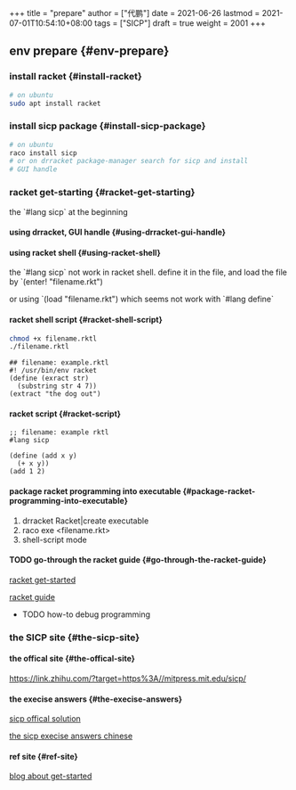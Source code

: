 +++
title = "prepare"
author = ["代鹏"]
date = 2021-06-26
lastmod = 2021-07-01T10:54:10+08:00
tags = ["SICP"]
draft = true
weight = 2001
+++

## env prepare {#env-prepare}


### install racket {#install-racket}

```bash
# on ubuntu
sudo apt install racket
```


### install sicp package {#install-sicp-package}

```bash
# on ubuntu
raco install sicp
# or on drracket package-manager search for sicp and install
# GUI handle
```


### racket get-starting {#racket-get-starting}

the \`#lang sicp\` at the beginning


#### using drracket, GUI handle {#using-drracket-gui-handle}


#### using racket shell {#using-racket-shell}

the \`#lang sicp\` not work in racket shell.
define it in the file, and load the file by
\`(enter! "filename.rkt")

or using
\`(load "filename.rkt")
which seems not work with \`#lang define\`


#### racket shell script {#racket-shell-script}

```bash
chmod +x filename.rktl
./filename.rktl
```

```racket
## filename: example.rktl
#! /usr/bin/env racket
(define (exract str)
  (substring str 4 7))
(extract "the dog out")
```


#### racket script {#racket-script}

```racket
;; filename: example rktl
#lang sicp

(define (add x y)
  (+ x y))
(add 1 2)
```


#### package racket programming into executable {#package-racket-programming-into-executable}

1.  drracket Racket|create executable
2.  raco exe <filename.rkt>
3.  shell-script mode


#### <span class="org-todo todo TODO">TODO</span> go-through the racket guide {#go-through-the-racket-guide}

[racket get-started](https://docs.racket-lang.org/getting-started/index.html#%28part.%5Ftop%29)

[racket guide](https://download.racket-lang.org/releases/8.1/doc/guide/intro.html)

<!--list-separator-->

- <span class="org-todo todo TODO">TODO</span>  how-to debug programming


### the SICP site {#the-sicp-site}


#### the offical site {#the-offical-site}

<https://link.zhihu.com/?target=https%3A//mitpress.mit.edu/sicp/>


#### the execise answers {#the-execise-answers}

[sicp offical solution](http://community.schemewiki.org/?sicp-solutions)

[the sicp execise answers chinese](https://sicp.readthedocs.io/en/latest/)


#### ref site {#ref-site}

[blog about get-started](https://zhuanlan.zhihu.com/p/34313034)
